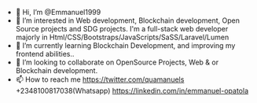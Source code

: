 - 👋 Hi, I’m @Emmanuel1999
- 👀 I’m interested in Web development, Blockchain development, Open Source projects and SDG projects. I'm a full-stack web developer majorly in Html/CSS/Bootstraps/JavaScripts/SaSS/Laravel/Lumen
- 🌱 I’m currently learning Blockchain Development, and improving my frontend abilities..
- 💞️ I’m looking to collaborate on OpenSource Projects, Web & or Blockchain development.
- 📫 How to reach me https://twitter.com/quamanuels +2348100817038(Whatsapp) https://linkedin.com/in/emmanuel-opatola 

<!---
Emmanuel1999/Emmanuel1999 is a ✨ special ✨ repository because its `README.md` (this file) appears on your GitHub profile.
You can click the Preview link to take a look at your changes.
--->
